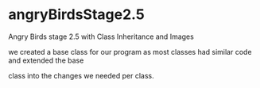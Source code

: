# angryBirdsStage2.5
Angry Birds stage 2.5 with Class Inheritance and Images

we created a base class for our program as most classes had similar code and extended the base

class into the changes we needed per class.